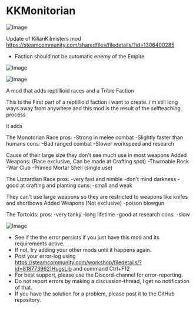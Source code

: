 # KKMonitorian

![Image](https://i.imgur.com/buuPQel.png)

Update of KilianKilmisters mod
https://steamcommunity.com/sharedfiles/filedetails/?id=1306400285

- Faction should not be automatic enemy of the Empire

![Image](https://i.imgur.com/pufA0kM.png)

	
![Image](https://i.imgur.com/Z4GOv8H.png)

A mod that adds reptillioid races and a Trible Faction

This is the First part of a reptillioid faction i want to create.
i'm still long ways away from anywhere and this mod is the result of the selfteaching process


it adds

The Monotorian Race
pros:
-Strong in melee combat
-Slightly faster than humans
cons:
-Bad ranged combat
-Slower workspeed and research

Cause of their large size they don't see much use in most weapons
Added Weapons:
(Race exclusive, Can be made at Crafting spot)
-Thwroable Rock
-War Club
-Primed Mortar Shell (single use)


The Lizzardian Race
pros:
-very fast and nimble
-don't mind darkness
-good at crafting and planting
cuns:
-small and weak

They can't use large weapons so they are restricted to weapons like knifes and shortbows
Added Weapons
(Not exclusive)
-poison blowgun

The Tortoids:
pros:
-very tanky
-long lifetime
-good at research
cons:
-slow

![Image](https://i.imgur.com/PwoNOj4.png)



-  See if the the error persists if you just have this mod and its requirements active.
-  If not, try adding your other mods until it happens again.
-  Post your error-log using https://steamcommunity.com/workshop/filedetails/?id=818773962]HugsLib and command Ctrl+F12
-  For best support, please use the Discord-channel for error-reporting.
-  Do not report errors by making a discussion-thread, I get no notification of that.
-  If you have the solution for a problem, please post it to the GitHub repository.





